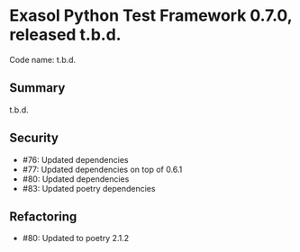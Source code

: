 # Exasol Python Test Framework 0.7.0, released t.b.d.

Code name: t.b.d.

## Summary

t.b.d.

## Security

 - #76: Updated dependencies
 - #77: Updated dependencies on top of 0.6.1
 - #80: Updated dependencies
 - #83: Updated poetry dependencies

## Refactoring

- #80: Updated to poetry 2.1.2